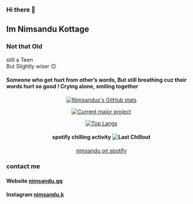 ### Hi there 👋

## Im Nimsandu Kottage

### Not that Old
still a Teen
<br>
But Slightly wiser 🙃

#### Someone who got hurt from other’s words, But still breathing cuz their words hurt so good ! Crying alone, smiling together

<div align="center">
  
  [![Nimsandus's GitHub stats](https://github-readme-stats.vercel.app/api?username=nimsandu&show_icons=true&theme=dark)](https://github.com/nimsandu)
  
</div>

<div align="center">
  
  [![Current major project](https://github-readme-stats.vercel.app/api/pin/?username=nimsandu&repo=spicetify-bloom&theme=dark)](https://github.com/nimsandu/spicetify-bloom)
  
</div>

<div align="center">
  
  [![Top Langs](https://github-readme-stats.vercel.app/api/top-langs/?username=nimsandu&theme=dark&layout=compact)](https://github.com/nimsandu)
  
</div>

<div align="center">
  
  #### spotify chilling activity ![Last Chillout](https://spotify-recently-played-readme.vercel.app/api?user=h9h35ieyknj01kyuvr8snbcjg)
  
</div>

<div align="center">
  
  [nimsandu on spotify](https://open.spotify.com/user/h9h35ieyknj01kyuvr8snbcjg)
  
</div>


### contact me
#### Website [nimsandu.gq](https://nimsandu.gq)
#### Instagram [nimsandu.k](https://instagram.com/nimsandu.k/)
<dev>
  
</dev>
<!--
**nimsandu/nimsandu** is a ✨ _special_ ✨ repository because its `README.md` (this file) appears on your GitHub profile.

Here are some ideas to get you started:

- 🔭 I’m currently working on ...
- 🌱 I’m currently learning ...
- 👯 I’m looking to collaborate on ...
- 🤔 I’m looking for help with ...
- 💬 Ask me about ...
- 📫 How to reach me: ...
- 😄 Pronouns: ...
- ⚡ Fun fact: ...
-->
